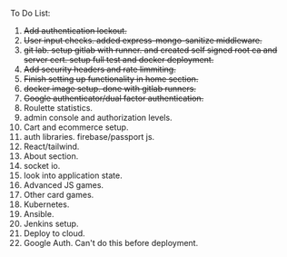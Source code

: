 To Do List:

1. ~~Add authentication lockout.~~
2. ~~User input checks. added express-mongo-sanitize middleware.~~
3. ~~git lab. setup gitlab with runner. and created self signed root ca and server cert. setup full test and docker deployment.~~
4. ~~Add security headers and rate limmiting.~~
5. ~~Finish setting up functionality in home section.~~
6. ~~docker image setup. done with gitlab runners.~~
7. ~~Google authenticator/dual factor authentication.~~ 
8. Roulette statistics.
9. admin console and authorization levels.
10. Cart and ecommerce setup.
11. auth libraries. firebase/passport js.
12. React/tailwind.
13. About section.
14. socket io.
15. look into application state.
16. Advanced JS games.
17. Other card games.
18. Kubernetes.
19. Ansible.
20. Jenkins setup.
21. Deploy to cloud.
22. Google Auth. Can't do this before deployment.

